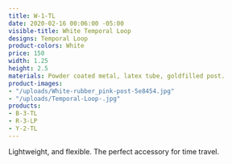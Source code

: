 ```yaml
---
title: W-1-TL
date: 2020-02-16 00:06:00 -05:00
visible-title: White Temporal Loop
designs: Temporal Loop
product-colors: White
price: 150
width: 1.25
height: 2.5
materials: Powder coated metal, latex tube, goldfilled post.
product-images:
- "/uploads/White-rubber_pink-post-5e8454.jpg"
- "/uploads/Temporal-Loop-.jpg"
products:
- B-3-TL
- R-3-LP
- Y-2-TL
---
```


Lightweight, and flexible. The perfect accessory for time travel. 